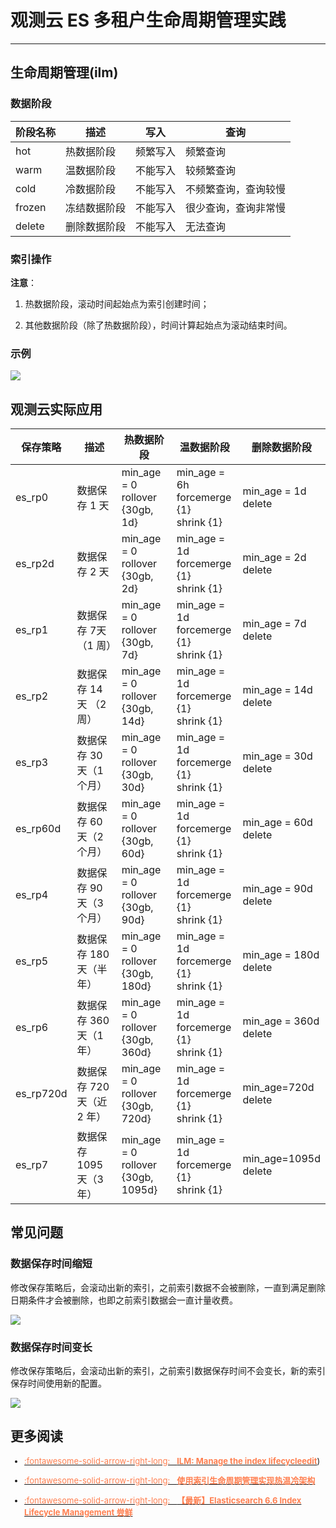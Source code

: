 # 观测云 ES 多租户生命周期管理实践
---


## 生命周期管理(ilm) 


### 数据阶段

| **阶段名称** | **描述** | **写入** | **查询** |
| --- | --- | --- | --- |
| hot | 热数据阶段 | 频繁写入 | 频繁查询 |
| warm | 温数据阶段 | 不能写入 | 较频繁查询 |
| cold | 冷数据阶段 | 不能写入 | 不频繁查询，查询较慢 |
| frozen | 冻结数据阶段 | 不能写入 | 很少查询，查询非常慢 |
| delete | 删除数据阶段 | 不能写入 | 无法查询 |


### 索引操作

**注意**：

1. 热数据阶段，滚动时间起始点为索引创建时间；

2. 其他数据阶段（除了热数据阶段），时间计算起始点为滚动结束时间。

### 示例

![](../img/es-1.png)

## 观测云实际应用


| **保存策略** | **描述** | **热数据阶段** | **温数据阶段** | **删除数据阶段** |
| --- | --- | --- | --- | --- |
| es_rp0 | 数据保存 1 天 | min_age = 0<br />rollover {30gb, 1d}  | min_age = 6h<br />forcemerge {1}<br />shrink {1} | min_age = 1d <br />delete |
| es_rp2d | 数据保存 2 天 | min_age = 0<br />rollover {30gb, 2d} | min_age = 1d<br />forcemerge {1}<br />shrink {1} | min_age = 2d <br />delete |
| es_rp1 | 数据保存 7天 （1 周） | min_age = 0<br />rollover {30gb, 7d}  | min_age = 1d<br />forcemerge {1}<br />shrink {1} | min_age = 7d <br />delete |
| es_rp2 | 数据保存 14天 （2 周） | min_age = 0<br />rollover {30gb, 14d} | min_age = 1d<br />forcemerge {1}<br />shrink {1} | min_age = 14d <br />delete |
| es_rp3 | 数据保存 30 天（1 个月） | min_age = 0<br />rollover {30gb, 30d} | min_age = 1d<br />forcemerge {1}<br />shrink {1} | min_age = 30d <br />delete |
| es_rp60d | 数据保存 60 天（2 个月） | min_age = 0<br />rollover {30gb, 60d} | min_age = 1d<br />forcemerge {1}<br />shrink {1} | min_age = 60d <br />delete |
| es_rp4 | 数据保存 90 天（3 个月） | min_age = 0<br />rollover {30gb, 90d} | min_age = 1d<br />forcemerge {1}<br />shrink {1} | min_age = 90d <br />delete |
| es_rp5 | 数据保存 180 天（半年） | min_age = 0<br />rollover {30gb, 180d} | min_age = 1d<br />forcemerge {1}<br />shrink {1} | min_age = 180d <br />delete |
| es_rp6 | 数据保存 360 天（1 年） | min_age = 0<br />rollover {30gb, 360d} | min_age = 1d<br />forcemerge {1}<br />shrink {1} | min_age = 360d <br />delete |
| es_rp720d | 数据保存 720 天（近 2 年） | min_age = 0<br />rollover {30gb, 720d} | min_age = 1d<br />forcemerge {1}<br />shrink {1} | min_age=720d <br />delete |
| es_rp7 | 数据保存 1095 天（3 年） | min_age = 0<br />rollover {30gb, 1095d} | min_age = 1d<br />forcemerge {1}<br />shrink {1} | min_age=1095d <br />delete |


## 常见问题

### 数据保存时间缩短

修改保存策略后，会滚动出新的索引，之前索引数据不会被删除，一直到满足删除日期条件才会被删除，也即之前索引数据会一直计量收费。

![](../img/image.png)

### 数据保存时间变长

修改保存策略后，会滚动出新的索引，之前索引数据保存时间不会变长，新的索引保存时间使用新的配置。

![](../img/image_0.png)

## 更多阅读



<font size=2>

<div class="grid cards" markdown>


- [<font color="coral"> :fontawesome-solid-arrow-right-long: &nbsp; **ILM: Manage the index lifecycleedit**</font>](https://www.elastic.co/guide/en/elasticsearch/reference/current/index-lifecycle-management.html))

</div>



<div class="grid cards" markdown>


- [<font color="coral"> :fontawesome-solid-arrow-right-long: &nbsp; **使用索引生命周期管理实现热温冷架构**</font>](https://www.elastic.co/cn/blog/implementing-hot-warm-cold-in-elasticsearch-with-index-lifecycle-management)

</div>



<div class="grid cards" markdown>


- [<font color="coral"> :fontawesome-solid-arrow-right-long: &nbsp; **【最新】Elasticsearch 6.6 Index Lifecycle Management 尝鲜**</font>](https://elasticsearch.cn/article/6358)

</div>

</font>
